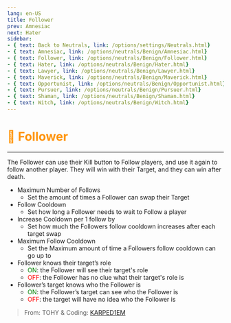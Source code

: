 ```yaml
---
lang: en-US
title: Follower
prev: Amnesiac
next: Hater
sidebar:
- { text: Back to Neutrals, link: /options/settings/Neutrals.html}
- { text: Amnesiac, link: /options/neutrals/Benign/Amnesiac.html}
- { text: Follower, link: /options/neutrals/Benign/Follower.html}
- { text: Hater, link: /options/neutrals/Benign/Hater.html}
- { text: Lawyer, link: /options/neutrals/Benign/Lawyer.html}
- { text: Maverick, link: /options/neutrals/Benign/Maverick.html}
- { text: Opportunist, link: /options/neutrals/Benign/Opportunist.html}
- { text: Pursuer, link: /options/neutrals/Benign/Pursuer.html}
- { text: Shaman, link: /options/neutrals/Benign/Shaman.html}
- { text: Witch, link: /options/neutrals/Benign/Witch.html}
---
```


# <font color="#ff9409">🚶 <b>Follower</b></font> <Badge text="Benign" type="tip" vertical="middle"/>
---

The Follower can use their Kill button to Follow players, and use it again to follow another player. They will win with their Target, and they can win after death.
* Maximum Number of Follows
  * Set the amount of times a Follower can swap their Target
* Follow Cooldown
  * Set how long a Follower needs to wait to Follow a player
* Increase Cooldown per 1 follow by
  * Set how much the Followers follow cooldown increases after each target swap
* Maximum Follow Cooldown
  * Set the Maximum amount of time a Followers follow cooldown can go up to
* Follower knows their target’s role
  * <font color=green>ON</font>: the Follower will see their target's role
  * <font color=red>OFF</font>: the Follower has no clue what their target's role is
* Follower’s target knows who the Follower is
  * <font color=green>ON</font>: the Follower’s target can see who the Follower is
  * <font color=red>OFF</font>: the target will have no idea who the Follower is

> From: TOHY & Coding: [KARPED1EM](https://github.com/KARPED1EM)